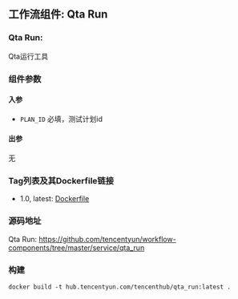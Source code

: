 ## 工作流组件: Qta Run
### Qta Run:
Qta运行工具

### 组件参数
#### 入参
* `PLAN_ID` 必填，测试计划id

#### 出参
无

### Tag列表及其Dockerfile链接
* 1.0, latest: [Dockerfile](https://github.com/tencentyun/workflow-components/blob/022eddcac14c3ff3b45f35a35f2020dc8d114855/service/qta_run/Dockerfile)

### 源码地址

Qta Run: <https://github.com/tencentyun/workflow-components/tree/master/service/qta_run>

### 构建
`docker build -t hub.tencentyun.com/tencenthub/qta_run:latest .`